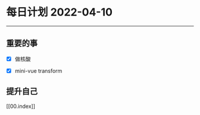 #  每日计划 2022-04-10
---
## 重要的事
- [x]  做核酸
- [x]  mini-vue transform




## 提升自己

  



[[00.index]]








